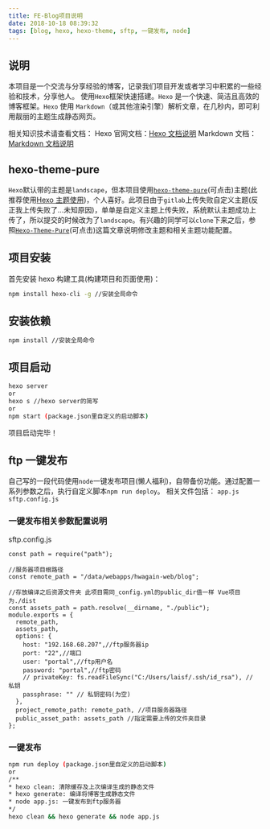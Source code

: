 ```yaml
---
title: FE-Blog项目说明
date: 2018-10-18 08:39:32
tags: [blog, hexo, hexo-theme, sftp, 一键发布, node]
---
```


## 说明

本项目是一个交流与分享经验的博客，记录我们项目开发或者学习中积累的一些经验和技术，分享他人。
使用`Hexo`框架快速搭建。`Hexo` 是一个快速、简洁且高效的博客框架。`Hexo` 使用 `Markdown`（或其他渲染引擎）解析文章，在几秒内，即可利用靓丽的主题生成静态网页。

相关知识技术请查看文档：
Hexo 官网文档：[Hexo 文档说明](https://hexo.io/zh-cn/docs/)
Markdown 文档：[Markdown 文档说明](http://www.markdown.cn/)

## hexo-theme-pure

`Hexo`默认带的主题是`landscape`，但本项目使用[`hexo-theme-pure`](https://github.com/cofess/hexo-theme-pure.git)(可点击)主题(此推荐使用[Hexo 主题使用](https://hexo.io/zh-cn/docs/themes))，个人喜好。此项目由于`gitlab`上传失败自定义主题(反正我上传失败了...未知原因)，单单是自定义主题上传失败，系统默认主题成功上传了，所以提交的时候改为了`landscape`。有兴趣的同学可以`clone`下来之后，参照[`Hexo-Theme-Pure`](../../17/hexo-theme-pure)(可点击)这篇文章说明修改主题和相关主题功能配置。

## 项目安装

首先安装 hexo 构建工具(构建项目和页面使用)：

```bash
npm install hexo-cli -g //安装全局命令
```

## 安装依赖

```bash
npm install //安装全局命令
```

## 项目启动

```bash
hexo server
or
hexo s //hexo server的简写
or
npm start (package.json里自定义的启动脚本)
```

项目启动完毕！

## ftp 一键发布

自己写的一段代码使用`node`一键发布项目(懒人福利)，自带备份功能。通过配置一系列参数之后，执行自定义脚本`npm run deploy`。
相关文件包括：
`app.js`
`sftp.config.js`

### 一键发布相关参数配置说明

sftp.config.js

```
const path = require("path");

//服务器项目根路径
const remote_path = "/data/webapps/hwagain-web/blog";

//存放编译之后资源文件夹 此项目需同_config.yml的public_dir值一样 Vue项目为./dist
const assets_path = path.resolve(__dirname, "./public");
module.exports = {
  remote_path,
  assets_path,
  options: {
    host: "192.168.68.207",//ftp服务器ip
    port: "22",//端口
    user: "portal",//ftp用户名
    password: "portal",//ftp密码
    // privateKey: fs.readFileSync("C:/Users/laisf/.ssh/id_rsa"), // 私钥
    passphrase: "" // 私钥密码(为空)
  },
  project_remote_path: remote_path, //项目服务器路径
  public_asset_path: assets_path //指定需要上传的文件夹目录
};
```

### 一键发布

```bash
npm run deploy (package.json里自定义的启动脚本)
or
/**
* hexo clean: 清除缓存及上次编译生成的静态文件
* hexo generate: 编译将博客生成静态文件
* node app.js: 一键发布到ftp服务器
*/
hexo clean && hexo generate && node app.js
```
